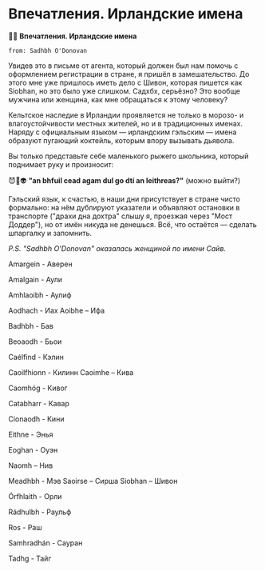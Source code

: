 # Впечатления. Ирландские имена

🤷‍♂️  **Впечатления. Ирландские имена**

    from: Sadhbh O'Donovan

Увидев это в письме от агента, который должен был нам помочь с оформлением регистрации в стране, я пришёл в замешательство. До этого мне уже пришлось иметь дело с Шивон, которая пишется как Siobhan, но это было уже слишком. Садхбх, серьёзно? Это вообще мужчина или женщина, как мне обращаться к этому человеку?

Кельтское наследие в Ирландии проявляется не только в морозо- и влагоустойчивости местных жителей, но и в традиционных именах. Наряду с официальным языком — ирландским гэльским  —  имена образуют пугающий коктейль, которым впору вызывать дьявола.

Вы только представьте себе маленького рыжего школьника, который поднимает руку и произносит:

😈👹👽 **"an bhfuil cead agam dul go dtí an leithreas?"** (можно выйти?)

Гэльский язык, к счастью, в наши дни присутствует в стране чисто формально: на нём дублируют указатели и объявляют остановки в транспорте ("драхи дна дохтра" слышу я, проезжая через "Мост Доддер"), но от имён никуда не денешься. Всё, что остаётся — сделать шпаргалку и запомнить. 

*P.S. "Sadhbh O'Donovan" оказалась женщиной по имени Сайв.*

Amargein - Аверен

Amalgain - Аули

Amhlaoibh - Аулиф

Aodhach - Иах
Aoibhe – Ифа

Badhbh - Бав

Beoaodh - Бьои

Caélfind - Кэлин

Caoilfhionn - Килинн
Caoimhe – Кива

Caomhóg - Кивог

Catabharr - Кавар

Cionaodh - Кини

Eithne - Энья

Eoghan - Оуэн

Naomh – Нив

Meadhbh - Мэв
Saoirse – Сирша
Siobhan – Шивон

Órfhlaith - Орли

Rádhulbh - Раульф

Ros - Раш

Samhradhán - Сауран

Tadhg - Тайг